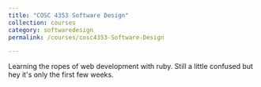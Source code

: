 ```yaml
---
title: "COSC 4353 Software Design"
collection: courses
category: softwaredesign
permalink: /courses/cosc4353-Software-Design

---
```


Learning the ropes of web development with ruby. Still a little confused but hey it's only the first few weeks.
